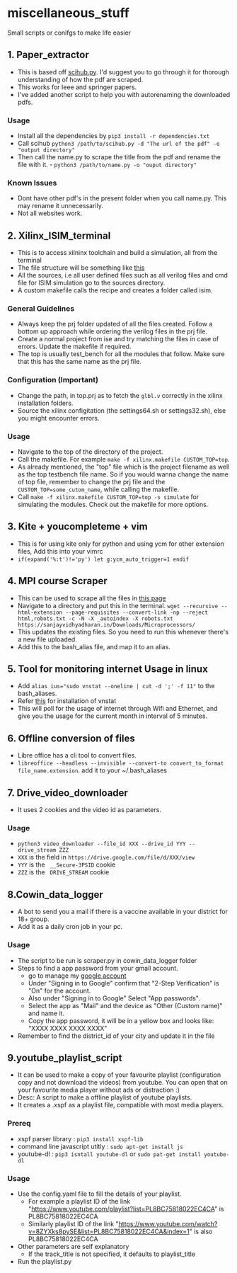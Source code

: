 # miscellaneous_stuff
Small scripts or conifgs to make life easier

## 1. Paper_extractor
  - This is based off [scihub.py](https://github.com/zaytoun/scihub.py). I'd suggest you to go through it for thorough understanding of how the pdf are scraped.
  - This works for Ieee and springer papers.
  - I've added another script to help you with autorenaming the downloaded pdfs.
### Usage
  - Install all the dependencies by `pip3 install -r dependencies.txt`
  - Call scihub `python3 /path/to/scihub.py -d "The url of the pdf" -o "output directory"`
  - Then call the name.py to scrape the title from the pdf and rename the file with it.  - `python3 /path/to/name.py -o "ouput directory"`
### Known Issues
  - Dont have other pdf's in the present folder when you call name.py. This may rename it unnecessarily.
  - Not all websites work.


## 2. Xilinx_ISIM_terminal
  - This is to access xilninx toolchain and build a simulation, all from the terminal
  - The file structure will be something like [this](https://pasteboard.co/JKI1HDe.png)
  - All the sources, i.e all user defined files such as all verilog files and cmd file for ISIM simulation go to the sources directory.
  - A custom makefile calls the recipe and creates a folder called isim.
### General Guidelines
  - Always keep the prj folder updated of all the files created. Follow a bottom up approach while ordering the verilog files in the prj file.
  - Create a normal project from ise and try matching the files in case of errors. Update the makefile if required.
  - The top is usually test_bench for all the modules that follow. Make sure that this has the same name as the prj file.
### Configuration (Important)
  - Change the path, in top.prj as to fetch the `glbl.v` correctly in the xilinx installation folders.
  - Source the xilinx configitation (the settings64.sh or settings32.sh), else you might encounter errors.
### Usage
  - Navigate to the top of the directory of the project.
  - Call the makefile. For example `make -f xilinx.makefile CUSTOM_TOP=top`.
  - As already mentioned, the "top" file which is the project filename as well as the top testbench file name. So if you would wanna change the name of top file, remember to change the prj file and the `CUSTOM_TOP=some_cutom_name`, while calling the makefile.
  - Call `make -f xilinx.makefile CUSTOM_TOP=top -s simulate` for simulating the modules. Check out the makefile for more options.

## 3. Kite + youcompleteme + vim 
  - This is for using kite only for python and using ycm for other extension files, Add this into your vimrc
  - `if(expand('%:t')!='py') let g:ycm_auto_trigger=1 endif`

## 4. MPI course Scraper
  - This can be used to scrape all the files in [this page](https://sanjayvidhyadharan.in/Downloads/Microprocessors/)
  - Navigate to a directory and put this in the terminal. `wget --recursive --html-extension --page-requisites --convert-link -np --reject html,robots.txt -c -N -X _autoindex -X robots.txt https://sanjayvidhyadharan.in/Downloads/Microprocessors/`
  - This updates the existing files. So you need to run this whenever there's a new file uploaded. 
  - Add this to the bash_alias file, and map it to an alias.

## 5. Tool for monitoring internet Usage in linux
  - Add `alias ius="sudo vnstat --oneline | cut -d ';' -f 11"` to the bash_aliases. 
  - Refer [this](https://www.tecmint.com/install-vnstat-and-vnstati-to-monitor-linux-network-traffic/) for installation of vnstat
  - This will poll for the usage of internet through Wifi and Ethernet, and give you the usage for the current month in interval of 5 minutes.
## 6. Offline conversion of files
  - Libre office has a cli tool to convert files.
  - `libreoffice --headless --invisible --convert-to convert_to_format file_name.extension`. add it to your ~/.bash_aliases
## 7. Drive_video_downloader
  - It uses 2 cookies and the video id as parameters.
### Usage 
  - `python3 video_downloader --file_id XXX --drive_id YYY --drive_stream ZZZ`
  -  `XXX` is the field in `https://drive.google.com/file/d/XXX/view`
  -  `YYY` is the ` __Secure-3PSID` cookie
  -  `ZZZ` is the ` DRIVE_STREAM` cookie
## 8.Cowin_data_logger
  - A bot to send you a mail if there is a vaccine available in your district for 18+ group.
  - Add it as a daily cron job in your pc.
### Usage
  - The script to be run is scraper.py in cowin_data_logger folder
  - Steps to find a app password from your gmail account.
    - go to manage my [google account](https://myaccount.google.com/security)
    - Under "Signing in to Google" confirm that "2-Step Verification" is "On" for the account.
    - Also under "Signing in to Google" Select "App passwords".
    - Select the app as "Mail" and the device as "Other (Custom name)" and name it.
    - Copy the app password, it will be in a yellow box and looks like: "XXXX XXXX XXXX XXXX"
  - Remember to find the district_id of your city and update it in the file
## 9.youtube_playlist_script
  - It can be used to make a copy of your favourite playlist (configuration copy and not download the videos) from youtube. You can open that on your favourite media player without ads or distraction :)  
  - Desc: A script to make a offline playlist of youtube playlists. 
  - It creates a .xspf as a playlist file, compatible with most media players.
### Prereq
  - xspf parser library : `pip3 install xspf-lib`
  - command line javascript utitly : `sudo apt-get install js`
  - youtube-dl : `pip3 isntall youtube-dl` or `sudo pat-get install youtube-dl`
### Usage
  - Use the config.yaml file to fill the details of your playlist.
    - For example a playlist ID of the link "https://www.youtube.com/playlist?list=PL8BC75818022EC4CA" is PL8BC75818022EC4CA
    - Similarly playlist ID of the link "https://www.youtube.com/watch?v=8ZYXks8pySE&list=PL8BC75818022EC4CA&index=1" is also PL8BC75818022EC4CA
  - Other parameters are self explanatory
    - If the track_title is not specified, it defaults to playlist_title
  - Run the playlist.py 
 
